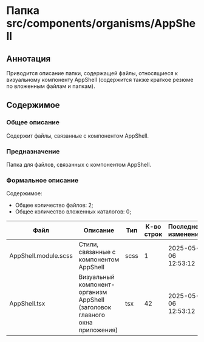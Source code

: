 # Папка src/components/organisms/AppShell

## Аннотация

Приводится описание папки, содержащей файлы, относящиеся к визуальному компоненту AppShell (содержится также 
краткое резюме по вложенным файлам и папкам).

## Содержимое

### Общее описание

Содержит файлы, связанные с компонентом AppShell.

### Предназначение

Папка для файлов, связанных с компонентом AppShell.

### Формальное описание

Содержимое:
* Общее количество файлов: 2;
* Общее количество вложенных каталогов: 0;

| Файл                 | Описание                                                                        | Тип  | К-во строк | Последнее изменение |
|----------------------|---------------------------------------------------------------------------------|------|------------|---------------------|
| AppShell.module.scss | Стили, связанные с компонентом AppShell                                         | scss | 1          | 2025-05-06 12:53:12 |
| AppShell.tsx         | Визуальный компонент-организм AppShell<br> (заголовок главного окна приложения) | tsx  | 42         | 2025-05-06 12:53:12 |

